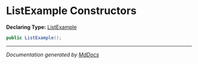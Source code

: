 # ListExample Constructors

**Declaring Type:** [ListExample](Type.md)

```csharp
public ListExample();
```
___

*Documentation generated by [MdDocs](https://github.com/ap0llo/mddocs)*
